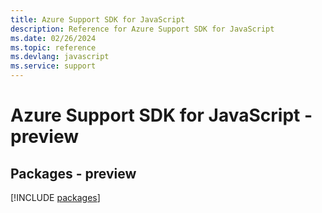 ```yaml
---
title: Azure Support SDK for JavaScript
description: Reference for Azure Support SDK for JavaScript
ms.date: 02/26/2024
ms.topic: reference
ms.devlang: javascript
ms.service: support
---
```

# Azure Support SDK for JavaScript - preview
## Packages - preview
[!INCLUDE [packages](support-index.md)]